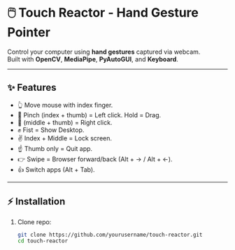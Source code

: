 # 🖱️ Touch Reactor - Hand Gesture Pointer

Control your computer using **hand gestures** captured via webcam.  
Built with **OpenCV**, **MediaPipe**, **PyAutoGUI**, and **Keyboard**.

---

## ✨ Features
- 👆 Move mouse with index finger.
- 🤏 Pinch (index + thumb) = Left click. Hold = Drag.
- 🤏 (middle + thumb) = Right click.
- ✊ Fist = Show Desktop.
- ✌ Index + Middle = Lock screen.
- ☝ Thumb only = Quit app.
- 👉 Swipe = Browser forward/back (Alt + → / Alt + ←).
- 👍 Switch apps (Alt + Tab).

---

## ⚡ Installation

1. Clone repo:
   ```bash
   git clone https://github.com/yourusername/touch-reactor.git
   cd touch-reactor
